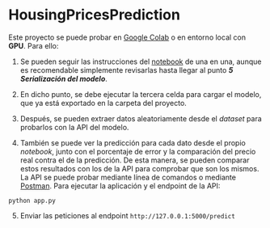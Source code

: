 # HousingPricesPrediction

Este proyecto se puede probar en [Google Colab](https://colab.research.google.com/) o en entorno local con **GPU**. Para ello:

1. Se pueden seguir las instrucciones del [notebook](https://github.com/alejandrorod-tajamar/HousingPricesPrediction/blob/main/Housing.ipynb) de una en una, aunque es recomendable simplemente revisarlas hasta llegar al punto _**5 Serialización del modelo**_.

2. En dicho punto, se debe ejecutar la tercera celda para cargar el modelo, que ya está exportado en la carpeta del proyecto.

3. Después, se pueden extraer datos aleatoriamente desde el _dataset_ para probarlos con la API del modelo.

4. También se puede ver la predicción para cada dato desde el propio _notebook_, junto con el porcentaje de error y la comparación del precio real contra el de la predicción. De esta manera, se pueden comparar estos resultados con los de la API para comprobar que son los mismos. La API se puede probar mediante línea de comandos o mediante [Postman](https://www.postman.com/). Para ejecutar la aplicación y el endpoint de la API:

```batch
python app.py
```

5. Enviar las peticiones al endpoint `http://127.0.0.1:5000/predict`
